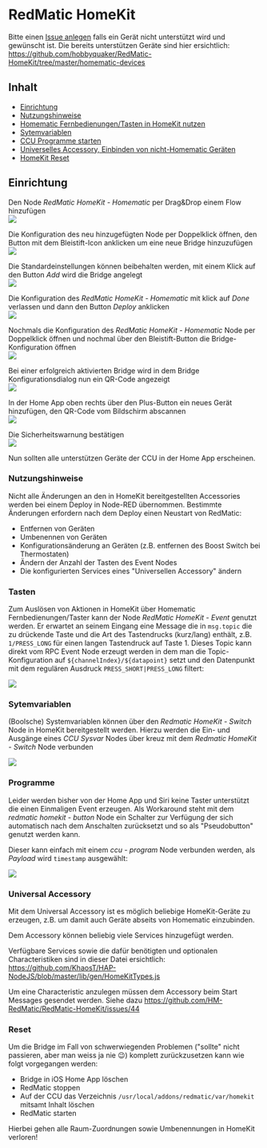 # RedMatic HomeKit

Bitte einen [Issue anlegen](https://github.com/hobbyquaker/RedMatic-HomeKit/issues) falls ein Gerät nicht unterstützt wird und gewünscht ist. Die bereits unterstützen Geräte sind hier ersichtlich: https://github.com/hobbyquaker/RedMatic-HomeKit/tree/master/homematic-devices

## Inhalt

* [Einrichtung](#einrichtung)
* [Nutzungshinweise](#nutzungshinweise)
* [Homematic Fernbedienungen/Tasten in HomeKit nutzen](#tasten)
* [Sytemvariablen](#systemvariablen)
* [CCU Programme starten](#programme)
* [Universelles Accessory, Einbinden von nicht-Homematic Geräten](#universal-accessory)
* [HomeKit Reset](#reset)


## Einrichtung

Den Node _RedMatic HomeKit - Homematic_ per Drag&Drop einem Flow hinzufügen    
![](images/homekit/homekit1.png)    

Die Konfiguration des neu hinzugefügten Node per Doppelklick öffnen, den Button mit dem Bleistift-Icon anklicken um eine neue Bridge hinzuzufügen    
![](images/homekit/homekit2.png)    

Die Standardeinstellungen können beibehalten werden, mit einem Klick auf den Button _Add_ wird die Bridge angelegt    
![](images/homekit/homekit3.png)    

Die Konfiguration des _RedMatic HomeKit - Homematic_ mit klick auf _Done_ verlassen und dann den Button _Deploy_ anklicken     
![](images/homekit/homekit4.png)    

Nochmals die Konfiguration des _RedMatic HomeKit - Homematic_ Node per Doppelklick öffnen und nochmal über den Bleistift-Button die Bridge-Konfiguration öffnen    
![](images/homekit/homekit5.png)    

Bei einer erfolgreich aktivierten Bridge wird in dem Bridge Konfigurationsdialog nun ein QR-Code angezeigt    
![](images/homekit/homekit6.png)    


In der Home App oben rechts über den Plus-Button ein neues Gerät hinzufügen, den QR-Code vom Bildschirm abscannen    
![](images/homekit/homekit7.png)    


Die Sicherheitswarnung bestätigen    
![](images/homekit/homekit8.png)    


Nun sollten alle unterstützen Geräte der CCU in der Home App erscheinen.

### Nutzungshinweise

Nicht alle Änderungen an den in HomeKit bereitgestellten Accessories werden bei einem Deploy in Node-RED übernommen. Bestimmte Änderungen erfordern nach dem Deploy einen Neustart von RedMatic:

* Entfernen von Geräten
* Umbenennen von Geräten
* Konfigurationsänderung an Geräten (z.B. entfernen des Boost Switch bei Thermostaten)
* Ändern der Anzahl der Tasten des Event Nodes
* Die konfigurierten Services eines "Universellen Accessory" ändern


### Tasten

Zum Auslösen von Aktionen in HomeKit über Homematic Fernbedienungen/Taster kann der Node _RedMatic HomeKit - Event_ genutzt werden. Er erwartet an seinem Eingang eine Message die in `msg.topic` die zu drückende Taste und die Art des Tastendrucks (kurz/lang) enthält, z.B. `1/PRESS_LONG` für einen langen Tastendruck auf Taste 1. Dieses Topic kann direkt vom RPC Event Node erzeugt werden in dem man die Topic-Konfiguration auf `${channelIndex}/${datapoint}` setzt und den Datenpunkt mit dem regulären Ausdruck `PRESS_SHORT|PRESS_LONG` filtert:

![](images/homekit/fernbedienung.png)


### Sytemvariablen

(Boolsche) Systemvariablen können über den _Redmatic HomeKit - Switch_ Node in HomeKit bereitgestellt werden. Hierzu werden die Ein- und Ausgänge eines _CCU Sysvar_ Nodes über kreuz mit dem _Redmatic HomeKit - Switch_ Node verbunden

![](images/homekit/homekit-sysvar.png)


### Programme

Leider werden bisher von der Home App und Siri keine Taster unterstützt die einen Einmaligen Event erzeugen. Als Workaround steht mit dem _redmatic homekit - button_ Node ein Schalter zur Verfügung der sich automatisch nach dem Anschalten zurücksetzt und so als "Pseudobutton" genutzt werden kann.

Dieser kann einfach mit einem _ccu - program_ Node verbunden werden, als _Payload_ wird `timestamp` ausgewählt:

![](images/homekit/homekit-pseudobutton.png)

### Universal Accessory

Mit dem Universal Accessory ist es möglich beliebige HomeKit-Geräte zu erzeugen, z.B. um damit auch Geräte abseits von Homematic einzubinden.

Dem Accessory können beliebig viele Services hinzugefügt werden. 

Verfügbare Services sowie die dafür benötigten und optionalen Characteristiken sind in dieser Datei ersichtlich: https://github.com/KhaosT/HAP-NodeJS/blob/master/lib/gen/HomeKitTypes.js

Um eine Characteristic anzulegen müssen dem Accessory beim Start Messages gesendet werden. Siehe dazu https://github.com/HM-RedMatic/RedMatic-HomeKit/issues/44



### Reset

Um die Bridge im Fall von schwerwiegenden Problemen ("sollte" nicht passieren, aber man weiss ja nie 😉) komplett zurückzusetzen kann wie folgt vorgegangen werden:

* Bridge in iOS Home App löschen
* RedMatic stoppen
* Auf der CCU das Verzeichnis `/usr/local/addons/redmatic/var/homekit` mitsamt Inhalt löschen
* RedMatic starten

Hierbei gehen alle Raum-Zuordnungen sowie Umbenennungen in HomeKit verloren!